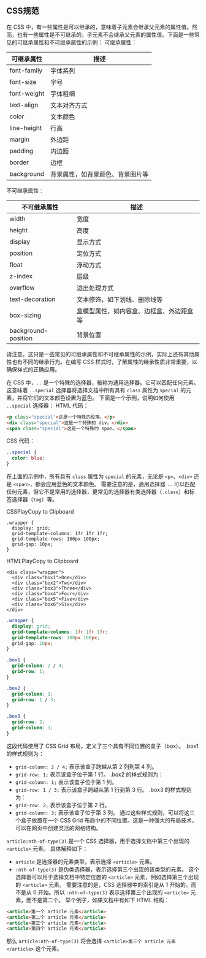 ## CSS规范
在 CSS 中，有一些属性是可以继承的，意味着子元素会继承父元素的属性值。然而，也有一些属性是不可继承的，子元素不会继承父元素的属性值。下面是一些常见的可继承属性和不可继承属性的示例：
可继承属性：

| 可继承属性                | 描述                                                                 |
|--------------------------|----------------------------------------------------------------------|
| font-family              | 字体系列                                                             |
| font-size                | 字号                                                                 |
| font-weight              | 字体粗细                                                             |
| text-align               | 文本对齐方式                                                         |
| color                    | 文本颜色                                                             |
| line-height              | 行高                                                                 |
| margin                   | 外边距                                                               |
| padding                  | 内边距                                                               |
| border                   | 边框                                                                 |
| background               | 背景属性，如背景颜色、背景图片等                                     |
不可继承属性：

| 不可继承属性              | 描述                                                                 |
|--------------------------|----------------------------------------------------------------------|
| width                    | 宽度                                                                 |
| height                   | 高度                                                                 |
| display                  | 显示方式                                                             |
| position                 | 定位方式                                                             |
| float                    | 浮动方式                                                             |
| z-index                  | 层级                                                                 |
| overflow                 | 溢出处理方式                                                         |
| text-decoration          | 文本修饰，如下划线、删除线等                                         |
| box-sizing               | 盒模型属性，如内容盒、边框盒、外边距盒等                             |
| background-position      | 背景位置                                                             |
请注意，这只是一些常见的可继承属性和不可继承属性的示例，实际上还有其他属性也有不同的继承行为。在编写 CSS 样式时，了解属性的继承性质非常重要，以确保样式的正确应用。

在 CSS 中，`..` 是一个特殊的选择器，被称为通用选择器。它可以匹配任何元素。这意味着 `..special` 选择器将选择文档中所有具有 `class` 属性为 `special` 的元素，并将它们的文本颜色设置为蓝色。
下面是一个示例，说明如何使用 `..special` 选择器：
HTML 代码：
```html
<p class="special">这是一个特殊的段落。</p>
<div class="special">这是一个特殊的 div。</div>
<span class="special">这是一个特殊的 span。</span>
```
CSS 代码：
```css
..special {
  color: blue;
}
```
在上面的示例中，所有具有 `class` 属性为 `special` 的元素，无论是 `<p>`、`<div>` 还是 `<span>`，都会应用蓝色的文本颜色。
需要注意的是，通用选择器 `..` 可以匹配任何元素，但它不是常用的选择器，更常见的选择器有类选择器（`.class`）和标签选择器（`tag`）等。


CSSPlayCopy to Clipboard

```
.wrapper {
  display: grid;
  grid-template-columns: 1fr 1fr 1fr;
  grid-template-rows: 100px 100px;
  grid-gap: 10px;
}
```

HTMLPlayCopy to Clipboard

```
<div class="wrapper">
  <div class="box1">One</div>
  <div class="box2">Two</div>
  <div class="box3">Three</div>
  <div class="box4">Four</div>
  <div class="box5">Five</div>
  <div class="box6">Six</div>
</div>
```


```css
.wrapper {
  display: grid;
  grid-template-columns: 1fr 1fr 1fr;
  grid-template-rows: 100px 100px;
  grid-gap: 10px;
}

.box1 {
  grid-column: 2 / 4;
  grid-row: 1;
}

.box2 {
  grid-column: 1;
  grid-row: 1 / 3;
}

.box3 {
  grid-row: 2;
  grid-column: 3;
}

```

这段代码使用了 CSS Grid 布局，定义了三个具有不同位置的盒子（box）。
.box1 的样式规则为：
- `grid-column: 2 / 4;` 表示该盒子跨越从第 2 列到第 4 列。
- `grid-row: 1;` 表示该盒子位于第 1 行。
.box2 的样式规则为：
- `grid-column: 1;` 表示该盒子位于第 1 列。
- `grid-row: 1 / 3;` 表示该盒子跨越从第 1 行到第 3 行。
.box3 的样式规则为：
- `grid-row: 2;` 表示该盒子位于第 2 行。
- `grid-column: 3;` 表示该盒子位于第 3 列。
通过这些样式规则，可以将这三个盒子放置在一个 CSS Grid 布局中的不同位置。这是一种强大的布局技术，可以在网页中创建灵活的网格结构。


`article:nth-of-type(3)` 是一个 CSS 选择器，用于选择文档中第三个出现的 `<article>` 元素。
具体解释如下：
- `article` 是选择器的元素类型，表示选择 `<article>` 元素。
- `:nth-of-type(3)` 是伪类选择器，表示选择第三个出现的该类型的元素。
这个选择器可以用于选择文档中特定位置的 `<article>` 元素，例如选择第三个出现的 `<article>` 元素。
需要注意的是，CSS 选择器中的索引是从 1 开始的，而不是从 0 开始。所以 `:nth-of-type(3)` 表示选择第三个出现的 `<article>` 元素，而不是第二个。
举个例子，如果文档中有如下 HTML 结构：
```html
<article>第一个 article 元素</article>
<article>第二个 article 元素</article>
<article>第三个 article 元素</article>
<article>第四个 article 元素</article>
```
那么 `article:nth-of-type(3)` 将会选择 `<article>第三个 article 元素</article>` 这个元素。




